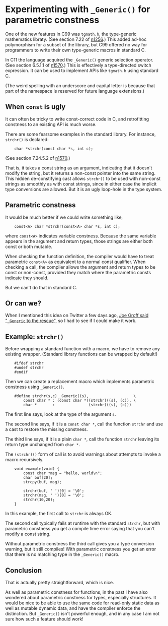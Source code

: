 Experimenting with `_Generic()` for parametric constness
========================================================

One of the new features in C99 was `tgmath.h`, the type-generic
mathematics libraty. (See section 7.22 of
[n1256](http://www.open-std.org/jtc1/sc22/wg14/www/docs/n1256.pdf).)
This added ad-hoc polymorphism for a subset of the library, but C99
offered no way for programmers to write their own type-generic macros
in standard C.

In C11 the language acquired the `_Generic()` generic selection
operator. (See section 6.5.1.1 of
[n1570](http://www.open-std.org/jtc1/sc22/wg14/www/docs/n1570.pdf).)
This is effectively a type-directed switch expression. It can be used
to implement APIs like `tgmath.h` using standard C.

(The weird spelling with an underscore and capital letter is because
that part of the namespace is reserved for future language extensions.)


When `const` is ugly
--------------------

It can often be tricky to write const-correct code in C, and
retrofitting constness to an existing API is much worse.

There are some fearsome examples in the standard library. For
instance, `strchr()` is declared:

        char *strchr(const char *s, int c);

(See section 7.24.5.2 of
[n1570](http://www.open-std.org/jtc1/sc22/wg14/www/docs/n1570.pdf).)

That is, it takes a const string as an argument, indicating that it
doesn't modify the string, but it returns a non-const pointer into the
same string. This hidden de-constifying cast allows `strchr()` to be
used with non-const strings as smoothly as with const strings, since
in either case the implicit type conversions are allowed. But it is an
ugly loop-hole in the type system.


Parametric constness
--------------------

It would be much better if we could write something like,

        const<A> char *strchr(const<A> char *s, int c);

where `const<A>` indicates variable constness. Because the same
variable appears in the argument and return types, those strings are
either both const or both mutable.

When checking the function definition, the compiler would have to
treat parametric `const<A>` as equivalent to a normal const qualifier.
When checking a call, the compiler allows the argument and return
types to be const or non-const, provided they match where the
parametric consts indicate they should.

But we can't do that in standard C.


Or can we?
----------

When I mentioned this idea on Twitter a few days ago,
[Joe Groff said "`_Generic` to the
rescue"](https://twitter.com/jckarter/status/736687735038054400),
so I had to see if I could make it work.


Example: `strchr()`
-------------------

Before wrapping a standard function with a macro, we have to remove
any existing wrapper. (Standard library functions can be wrapped by
default!)

        #ifdef strchr
        #undef strchr
        #endif

Then we can create a replacement macro which implements parametric
constness using `_Generic()`.

        #define strchr(s,c) _Generic((s),                    \
            const char * : (const char *)(strchr)((s), (c)), \
            char *       :               (strchr)((s), (c)))

The first line says, look at the type of the argument `s`.

The second line says, if it is a `const char *`, call the function
`strchr` and use a cast to restore the missing constness.

The third line says, if it is a plain `char *`, call the function
`strchr` leaving its return type unchanged from `char *`.

The `(strchr)()` form of call is to avoid warnings about attempts to
invoke a macro recursively.

        void example(void) {
            const char *msg = "hello, world\n";
            char buf[20];
            strcpy(buf, msg);

            strchr(buf, ' ')[0] = '\0';
            strchr(msg, ' ')[0] = '\0';
            strchr(10,20);
        }

In this example, the first call to `strchr` is always OK.

The second call typically fails at runtime with the standard `strchr`,
but with parametric constness you get a compile time error saying that
you can't modify a const string.

Without parametric constness the third call gives you a type
conversion warning, but it still compiles! With parametric constness
you get an error that there is no matching type in the `_Generic()`
macro.


Conclusion
----------

That is actually pretty straightforward, which is nice.

As well as parametric constness for functions, in the past I have also
wondered about parametric constness for types, especially structures.
It would be nice to be able to use the same code for read-only static
data as well as mutable dynamic data, and have the compiler enforce
the distinction. But `_Generic()` isn't powerful enough, and in any
case I am not sure how such a feature should work!
